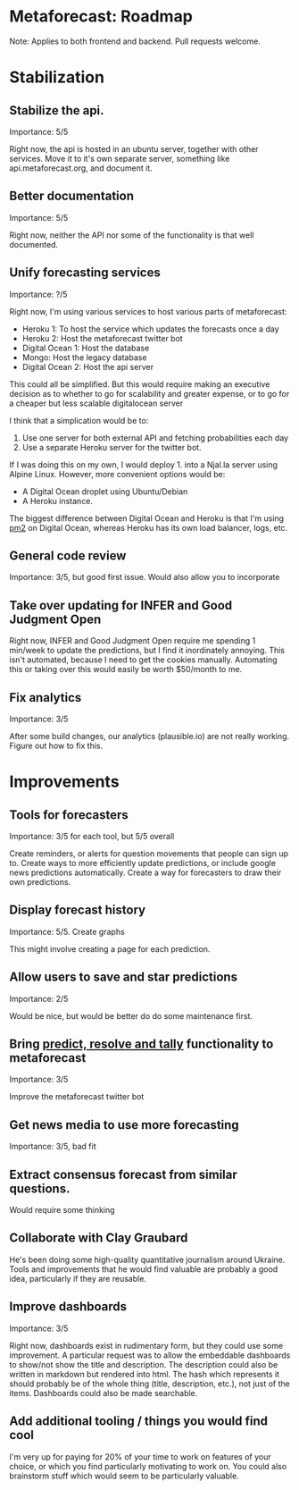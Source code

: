 Metaforecast: Roadmap
=====================

Note: Applies to both frontend and backend. Pull requests welcome.

# Stabilization

## Stabilize the api.
Importance: 5/5

Right now, the api is hosted in an ubuntu server, together with other services. Move it to it's own separate server, something like api.metaforecast.org, and document it. 

## Better documentation
Importance: 5/5

Right now, neither the API nor some of the functionality is that well documented. 

## Unify forecasting services
Importance: ?/5

Right now, I'm using various services to host various parts of metaforecast:
- Heroku 1: To host the service which updates the forecasts once a day
- Heroku 2: Host the metaforecast twitter bot
- Digital Ocean 1: Host the database
- Mongo: Host the legacy database
- Digital Ocean 2: Host the api server

This could all be simplified. But this would require making an executive decision as to whether to go for scalability and greater expense, or to go for a cheaper but less scalable digitalocean server

I think that a simplication would be to:

1. Use one server for both external API and fetching probabilities each day
2. Use a separate Heroku server for the twitter bot.

If I was doing this on my own, I would deploy 1. into a Njal.la server using Alpine Linux. However, more convenient options would be:

- A Digital Ocean droplet using Ubuntu/Debian
- A Heroku instance.

The biggest difference between Digital Ocean and Heroku is that I'm using [pm2](https://pm2.keymetrics.io/) on Digital Ocean, whereas Heroku has its own load balancer, logs, etc.

## General code review
Importance: 3/5, but good first issue. Would also allow you to incorporate 

## Take over updating for INFER and Good Judgment Open
Right now, INFER and Good Judgment Open require me spending 1 min/week to update the predictions, but I find it inordinately annoying. This isn't automated, because I need to get the cookies manually. Automating this or taking over this would easily be worth $50/month to me.

## Fix analytics
Importance: 3/5

After some build changes, our analytics (plausible.io) are not really working. Figure out how to fix this.

# Improvements

## Tools for forecasters
Importance: 3/5 for each tool, but 5/5 overall

Create reminders, or alerts for question movements that people can sign up to. Create ways to more efficiently update predictions, or include google news predictions automatically. Create a way for forecasters to draw their own predictions.

## Display forecast history
Importance: 5/5. 
Create graphs 

This might involve creating a page for each prediction.

## Allow users to save and star predictions
Importance: 2/5

Would be nice, but would be better do do some maintenance first.

## Bring [predict, resolve and tally](https://github.com/NunoSempere/PredictResolveTally) functionality to metaforecast
Importance: 3/5

Improve the metaforecast twitter bot

## Get news media to use more forecasting
Importance: 3/5, bad fit

## Extract consensus forecast from similar questions.
Would require some thinking

## Collaborate with Clay Graubard
He's been doing some high-quality quantitative journalism around Ukraine. Tools and improvements that he would find valuable are probably a good idea, particularly if they are reusable.

## Improve dashboards
Importance: 3/5

Right now, dashboards exist in rudimentary form, but they could use some improvement. A particular request was to allow the embeddable dashboards to show/not show the title and description. The description could also be written in markdown but rendered into html. The hash which represents it should probably be of the whole thing (title, description, etc.), not just of the items. Dashboards could also be made searchable.

## Add additional tooling / things you would find cool
I'm very up for paying for 20% of your time to work on features of your choice, or which you find particularly motivating to work on. You could also brainstorm stuff which would seem to be particularly valuable.


